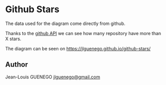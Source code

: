 # Github Stars

The data used for the diagram come directly from github.

Thanks to the [github API](https://docs.github.com/en/rest) we can see how many repository have more than X stars.

The diagram can be seen on https://jlguenego.github.io/github-stars/

## Author

Jean-Louis GUENEGO <jlguenego@gmail.com>
